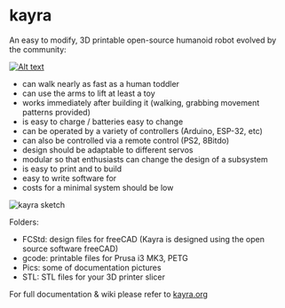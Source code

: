 # kayra
An easy to modify, 3D printable open-source humanoid robot evolved by the community:

[![Alt text](https://img.youtube.com/vi/kCMSRGjK1cM/0.jpg)](https://www.youtube.com/watch?v=kCMSRGjK1cM)
 
- can walk nearly as fast as a human toddler
- can use the arms to lift at least a toy
- works immediately after building it (walking, grabbing movement patterns provided)
- is easy to charge / batteries easy to change
- can be operated by a variety of controllers (Arduino, ESP-32, etc)
- can also be controlled via a remote control (PS2, 8Bitdo)
- design should be adaptable to different servos
- modular so that enthusiasts can change the design of a subsystem
- is easy to print and to build
- easy to write software for
- costs for a minimal system should be low

![kayra sketch](https://kayra.org/20220913_182733.jpg)

Folders:
- FCStd: design files for freeCAD (Kayra is designed using the open source software freeCAD)
- gcode: printable files for Prusa i3 MK3, PETG
- Pics: some of documentation pictures
- STL: STL files for your 3D printer slicer 

For full documentation & wiki please refer to [kayra.org](https://kayra.org)


